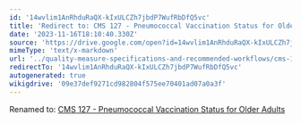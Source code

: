 ```yaml
---
id: '14wvlim1AnRhduRaQX-kIxULCZh7jbdP7WufRbDfQ5vc'
title: 'Redirect to: CMS 127 - Pneumococcal Vaccination Status for Older Adults'
date: '2023-11-16T18:10:40.330Z'
source: 'https://drive.google.com/open?id=14wvlim1AnRhduRaQX-kIxULCZh7jbdP7WufRbDfQ5vc'
mimeType: 'text/x-markdown'
url: '../quality-measure-specifications-and-recommended-workflows/cms-127-pneumococcal-vaccination-status-for-older-adults.md'
redirectTo: '14wvlim1AnRhduRaQX-kIxULCZh7jbdP7WufRbDfQ5vc'
autogenerated: true
wikigdrive: '09e37def9271cd982804f575ee70401ad07a0a3f'
---
```

Renamed to: [CMS 127 - Pneumococcal Vaccination Status for Older Adults](../quality-measure-specifications-and-recommended-workflows/cms-127-pneumococcal-vaccination-status-for-older-adults.md)

